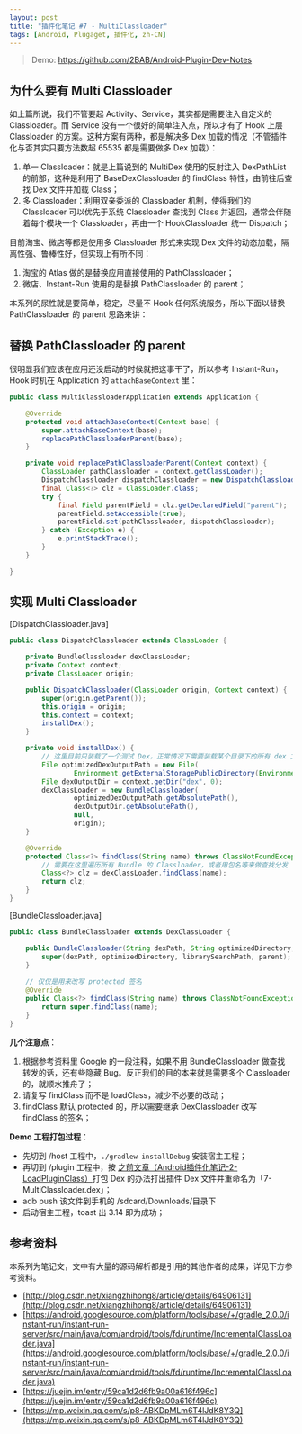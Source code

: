 ```yaml
---
layout: post
title: "插件化笔记 #7 - MultiClassloader"
tags: [Android, Plugaget, 插件化, zh-CN]
---
```


> Demo: https://github.com/2BAB/Android-Plugin-Dev-Notes

## 为什么要有 Multi Classloader

如上篇所说，我们不管要起 Activity、Service，其实都是需要注入自定义的 Classloader。而 Service 没有一个很好的简单注入点，所以才有了 Hook 上层 Classloader 的方案。这种方案有两种，都是解决多 Dex 加载的情况（不管插件化与否其实只要方法数超 65535 都是需要做多 Dex 加载）：

1. 单一 Classloader：就是上篇说到的 MultiDex 使用的反射注入 DexPathList 的前部，这种是利用了 BaseDexClassloader 的 findClass 特性，由前往后查找 Dex 文件并加载 Class；
2. 多 Classloader：利用双亲委派的 Classloader 机制，使得我们的 Classloader 可以优先于系统 Classloader 查找到 Class 并返回，通常会伴随着每个模块一个 Classloader，再由一个 HookClassloader 统一 Dispatch；

<!--more-->

目前淘宝、微店等都是使用多 Classloader 形式来实现 Dex 文件的动态加载，隔离性强、鲁棒性好，但实现上有所不同：

1. 淘宝的 Atlas 做的是替换应用直接使用的 PathClassloader；
2. 微店、Instant-Run 使用的是替换 PathClassloader 的 parent；

本系列的尿性就是要简单，稳定，尽量不 Hook 任何系统服务，所以下面以替换 PathClassloader 的 parent 思路来讲：

## 替换 PathClassloader 的 parent

很明显我们应该在应用还没启动的时候就把这事干了，所以参考 Instant-Run，Hook 时机在 Application 的 `attachBaseContext` 里：

``` java
public class MultiClassloaderApplication extends Application {

    @Override
    protected void attachBaseContext(Context base) {
        super.attachBaseContext(base);
        replacePathClassloaderParent(base);
    }

    private void replacePathClassloaderParent(Context context) {
        ClassLoader pathClassloader = context.getClassLoader();
        DispatchClassloader dispatchClassloader = new DispatchClassloader(pathClassloader, context);
        final Class<?> clz = ClassLoader.class;
        try {
            final Field parentField = clz.getDeclaredField("parent");
            parentField.setAccessible(true);
            parentField.set(pathClassloader, dispatchClassloader);
        } catch (Exception e) {
            e.printStackTrace();
        }
    }

}
```

## 实现 Multi Classloader

[DispatchClassloader.java]

``` java
public class DispatchClassloader extends ClassLoader {

    private BundleClassloader dexClassLoader;
    private Context context;
    private ClassLoader origin;

    public DispatchClassloader(ClassLoader origin, Context context) {
        super(origin.getParent());
        this.origin = origin;
        this.context = context;
        installDex();
    }

    private void installDex() {
        // 这里目前只装载了一个测试 Dex，正常情况下需要装载某个目录下的所有 dex 文件（通常每个 Bundle 有一个 Dex）
        File optimizedDexOutputPath = new File(
                Environment.getExternalStoragePublicDirectory(Environment.DIRECTORY_DOWNLOADS) + "/7-MultiClassloader.dex");
        File dexOutputDir = context.getDir("dex", 0);
        dexClassLoader = new BundleClassloader(
                optimizedDexOutputPath.getAbsolutePath(),
                dexOutputDir.getAbsolutePath(),
                null,
                origin);
    }

    @Override
    protected Class<?> findClass(String name) throws ClassNotFoundException {
        // 需要在这里遍历所有 Bundle 的 Classloader，或者用包名等来做查找分发
        Class<?> clz = dexClassLoader.findClass(name);
        return clz;
    }
}
```

[BundleClassloader.java]

``` java
public class BundleClassloader extends DexClassLoader {

    public BundleClassloader(String dexPath, String optimizedDirectory, String librarySearchPath, ClassLoader parent) {
        super(dexPath, optimizedDirectory, librarySearchPath, parent);
    }
    
    // 仅仅是用来改写 protected 签名
    @Override
    public Class<?> findClass(String name) throws ClassNotFoundException {
        return super.findClass(name);
    }
}
```


**几个注意点**：

1. 根据参考资料里 Google 的一段注释，如果不用 BundleClassloader 做查找转发的话，还有些隐藏 Bug。反正我们的目的本来就是需要多个 Classloader 的，就顺水推舟了；
2. 请复写 findClass 而不是 loadClass，减少不必要的改动；
3. findClass 默认 protected 的，所以需要继承 DexClassloader 改写 findClass 的签名；

**Demo 工程打包过程**：

- 先切到 /host 工程中，`./gradlew installDebug` 安装宿主工程；
- 再切到 /plugin 工程中，按 [之前文章（Android插件化笔记-2-LoadPluginClass）](http://2bab.me/2016/09/18/Android%E6%8F%92%E4%BB%B6%E5%8C%96%E7%AC%94%E8%AE%B0-2-LoadPluginClass/)打包 Dex 的办法打出插件 Dex 文件并重命名为「7-MultiClassloader.dex」；
- adb push 该文件到手机的 /sdcard/Downloads/目录下
- 启动宿主工程，toast 出 3.14 即为成功；

## 参考资料

本系列为笔记文，文中有大量的源码解析都是引用的其他作者的成果，详见下方参考资料。

- [http://blog.csdn.net/xiangzhihong8/article/details/64906131](http://blog.csdn.net/xiangzhihong8/article/details/64906131)
- [https://android.googlesource.com/platform/tools/base/+/gradle_2.0.0/instant-run/instant-run-server/src/main/java/com/android/tools/fd/runtime/IncrementalClassLoader.java](https://android.googlesource.com/platform/tools/base/+/gradle_2.0.0/instant-run/instant-run-server/src/main/java/com/android/tools/fd/runtime/IncrementalClassLoader.java)
- [https://juejin.im/entry/59ca1d2d6fb9a00a616f496c](https://juejin.im/entry/59ca1d2d6fb9a00a616f496c)
- [https://mp.weixin.qq.com/s/p8-ABKDpMLm6T4lJdK8Y3Q](https://mp.weixin.qq.com/s/p8-ABKDpMLm6T4lJdK8Y3Q)


